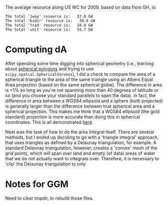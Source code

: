 The average resource along US WC for 2009, based on data from GH, is:

    The total '1way' resource is:   37.0 GW
    The total 'bidir' resource is:   39.0 GW
    The total 'trad' resource is:   34.9 GW
    The total 'unit' resource is:   55.7 GW


Computing dA
======

After spending some time digging into spherical geometry (i.e., learning about [spherical polygons](http://mathworld.wolfram.com/SphericalPolygon.html) and trying to use `scipy.spatial.SphericalVoronoi`), I did a check to compare the area of a spherical triangle to the area of the same triangle using an Albers Equal Area projection (based on the same spherical globe). The difference in area is <1% so long as you're not spanning more than 40 degrees of latitude or so (and you choose your standard parallels to span the data). In fact, the difference in area between a WGS84 ellipsoid and a sphere (both projected) is generally larger than the difference between true spherical area and a spherical projection. This makes me think that a WGS84 ellipsoid (the gold standard) projection is more accurate than doing this in spherical coordinates. This is all demonstrated [here](https://github.com/USMHKResource/wave_res/tree/test-projection-distortion/check_proj_distortion.py).

Next was the task of how *to do* the area integral itself. There are several methods, but I ended up deciding to go with a 'triangle integral' approach, that uses triangles as defined by a Delaunay triangulation, for example. A standard Delaunay triangulation, however, creates a 'convex' mesh of the grid points, which will span over land and empty (of data) areas of water that we do not actually want to integrate over. Therefore, it is necessary to 'clip' the Delaunay triangulation to only 

Notes for GGM
======

Need to clear tmpdir, to rebuild those files.
